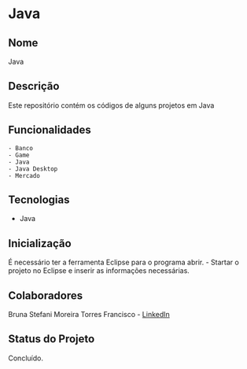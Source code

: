 # Java

## Nome
Java

## Descrição
Este repositório contém os códigos de alguns projetos em Java

## Funcionalidades
    - Banco
    - Game
    - Java
    - Java Desktop
    - Mercado

## Tecnologias
- Java
  
## Inicialização
É necessário ter a ferramenta Eclipse para o programa abrir.
    - Startar o projeto no Eclipse e inserir as informações necessárias.

## Colaboradores
Bruna Stefani Moreira Torres Francisco - <a href="https://www.linkedin.com/in/bruna-moreira-torres-francisco/" target="_blank">LinkedIn</a>

## Status do Projeto
Concluído.